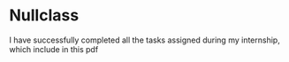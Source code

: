 # Nullclass
I have successfully completed all the tasks assigned during my internship, which include in this pdf
